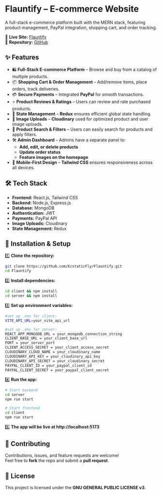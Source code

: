 # Flauntify – E-commerce Website  
A full-stack e-commerce platform built with the MERN stack, featuring product management, PayPal integration, shopping cart, and order tracking.

🔗 **Live Site:** [Flauntify](https://flauntify.onrender.com/)  
📂 **Repository:** [GitHub](https://github.com/EcstaticFly/Flauntify.git)

## ✨ Features  
- 🛍️ **Full-Stack E-commerce Platform** – Browse and buy from a catalog of multiple products.  
- 📦 **Shopping Cart & Order Management** – Add/remove items, place orders, track deliveries.  
- 💳 **Secure Payments** – Integrated **PayPal** for smooth transactions.  
- ⭐ **Product Reviews & Ratings** – Users can review and rate purchased products.  
- 🔄 **State Management** – **Redux** ensures efficient global state handling.  
- 📸 **Image Uploads** – **Cloudinary** used for optimized product and user image uploads.  
- 🔎 **Product Search & Filters** – Users can easily search for products and apply filters.  
- 🛠 **Admin Dashboard** – Admins have a separate panel to:  
  - **Add, edit, or delete products**  
  - **Update order status**  
  - **Feature images on the homepage**  
- 📱 **Mobile-First Design** – **Tailwind CSS** ensures responsiveness across all devices.  


## 🛠 Tech Stack  
- **Frontend:** React.js, Tailwind CSS  
- **Backend:** Node.js, Express.js  
- **Database:** MongoDB  
- **Authentication:** JWT  
- **Payments:** PayPal API  
- **Image Uploads:** Cloudinary  
- **State Management:** Redux  


## 🚀 Installation & Setup  

1️⃣ **Clone the repository:**  
```bash
git clone https://github.com/EcstaticFly/Flauntify.git
cd Flauntify
```

2️⃣ **Install dependencies:**  
```bash
cd client && npm install
cd server && npm install
```

3️⃣ **Set up environment variables:** 
```bash
#set up .env for client:
VITE_API_URL=your_vite_api_url

#set up .env for server:
REACT_APP_MONGODB_URL = your_mongodb_connection_string
CLIENT_BASE_URL = your_client_base_url
PORT = your_server_port
CLIENT_ACCESS_SECRET = your_client_access_secret
CLOUDINARY_CLOUD_NAME = your_cloudinary_name
CLOUDINARY_API_KEY = your_cloudinary_api_key
CLOUDINARY_API_SECRET = your_cloudinary_secret
PAYPAL_CLIENT_ID = your_paypal_client_id
PAYPAL_CLIENT_SECRET = your_paypal_client_secret
```

4️⃣ **Run the app:**  
```bash
# Start backend
cd server
npm run start  

# Start frontend
cd client
npm run start
```
5️⃣ **The app will be live at http://localhost:5173** 

## 🤝 Contributing  
Contributions, issues, and feature requests are welcome!  
Feel free to **fork** the repo and submit a **pull request**.  

## 📜 License  
This project is licensed under the **GNU GENERAL PUBLIC LICENSE v3**.
